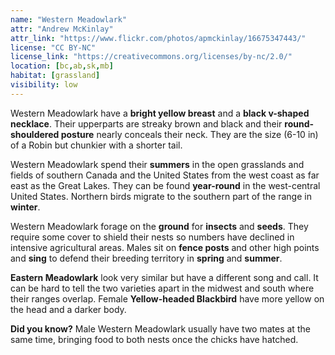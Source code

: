 ```yaml
---
name: "Western Meadowlark"
attr: "Andrew McKinlay"
attr_link: "https://www.flickr.com/photos/apmckinlay/16675347443/"
license: "CC BY-NC"
license_link: "https://creativecommons.org/licenses/by-nc/2.0/"
location: [bc,ab,sk,mb]
habitat: [grassland]
visibility: low
---
```

Western Meadowlark have a **bright yellow breast** and a **black v-shaped necklace**. Their upperparts are streaky brown and black and their **round-shouldered posture** nearly conceals their neck. They are the size (6-10 in) of a Robin but chunkier with a shorter tail.

Western Meadowlark spend their **summers** in the open grasslands and fields of southern Canada and the United States from the west coast as far east as the Great Lakes. They can be found **year-round** in the west-central United States. Northern birds migrate to the southern part of the range in **winter**.

Western Meadowlark forage on the **ground** for **insects** and **seeds**. They require some cover to shield their nests so numbers have declined in intensive agricultural areas. Males sit on **fence posts** and other high points and **sing** to defend their breeding territory in **spring** and **summer**.

**Eastern Meadowlark** look very similar but have a different song and call. It can be hard to tell the two varieties apart in the midwest and south where their ranges overlap. Female **Yellow-headed Blackbird** have more yellow on the head and a darker body.

**Did you know?** Male Western Meadowlark usually have two mates at the same time, bringing food to both nests once the chicks have hatched.
